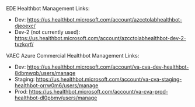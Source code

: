 EDE Healthbot Management Links:
- Dev: https://us.healthbot.microsoft.com/account/azcctolabhealthbot-djeoexc/
- Dev-2 (not currently used): https://us.healthbot.microsoft.com/account/azcctolabhealthbot-dev-2-txzkqrf/

VAEC Azure Commercial Healthbot Management Links:
- Dev: https://us.healthbot.microsoft.com/account/va-cva-dev-healthbot-8dbmwqb/users/manage
- Staging: https://us.healthbot.microsoft.com/account/va-cva-staging-healthbot-orrw0m6/users/manage
- Prod: https://us.healthbot.microsoft.com/account/va-cva-prod-healthbot-dl0pbmv/users/manage
